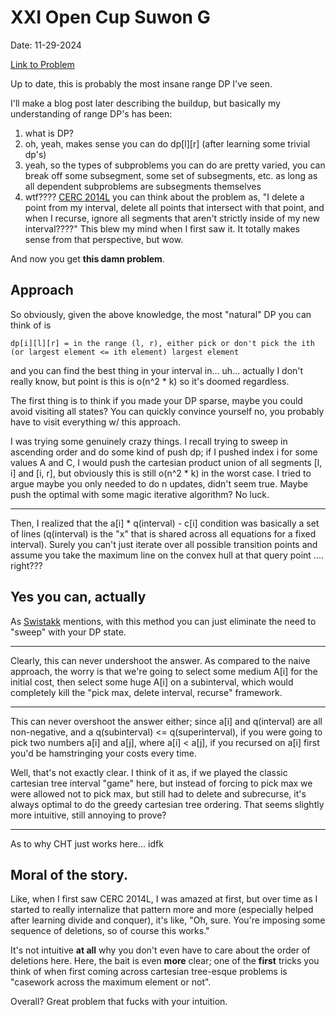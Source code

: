 # XXI Open Cup Suwon G 

Date: 11-29-2024

[Link to Problem](https://codeforces.com/gym/102979/problem/G)

Up to date, this is probably the most insane range DP I've seen.

I'll make a blog post later describing the buildup, but basically my understanding of range DP's has been:

1. what is DP?
2. oh, yeah, makes sense you can do dp[l][r] (after learning some trivial dp's)
3. yeah, so the types of subproblems you can do are pretty varied, you can break off some subsegment, some set of subsegments, etc. as long as all dependent subproblems are subsegments themselves
4. wtf???? [CERC 2014L](https://cerc.tcs.uj.edu.pl/2014/data/l.pdf) you can think about the problem as, "I delete a point from my interval, delete all points that intersect with that point, and when I recurse, ignore all segments that aren't strictly inside of my new interval????" This blew my mind when I first saw it. It totally makes sense from that perspective, but wow. 

And now you get **this damn problem**. 

## Approach

So obviously, given the above knowledge, the most "natural" DP you can think of is 

```
dp[i][l][r] = in the range (l, r), either pick or don't pick the ith (or largest element <= ith element) largest element
```

and you can find the best thing in your interval in... uh... actually I don't really know, but point is this is o(n^2 * k) so it's doomed regardless.

The first thing is to think if you made your DP sparse, maybe you could avoid visiting all states? You can quickly convince yourself no, you probably have to visit everything w/ this approach. 

I was trying some genuinely crazy things. I recall trying to sweep in ascending order and do some kind of push dp; if I pushed index i for some values A and C, I would push the cartesian product union of all segments [l, i] and [i, r], but obviously this is still o(n^2 * k) in the worst case. I tried to argue maybe you only needed to do n updates, didn't seem true. Maybe push the optimal with some magic iterative algorithm? No luck. 

--- 

Then, I realized that the a[i] * q(interval) - c[i] condition was basically a set of lines (q(interval) is the "x" that is shared across all equations for a fixed interval). Surely you can't just iterate over all possible transition points and assume you take the maximum line on the convex hull at that query point .... right???

## Yes you can, actually 

As [Swistakk](https://codeforces.com/blog/entry/87916?#comment-764627) mentions, with this method you can just eliminate the need to "sweep" with your DP state. 

---

Clearly, this can never undershoot the answer. As compared to the naive approach, the worry is that we're going to select some medium A[i] for the initial cost, then select some huge A[i] on a subinterval, which would completely kill the "pick max, delete interval, recurse" framework. 

---

This can never overshoot the answer either; since a[i] and q(interval) are all non-negative, and a q(subinterval) <= q(superinterval), if you were going to pick two numbers a[i] and a[j], where a[i] < a[j], if you recursed on a[i] first you'd be hamstringing your costs every time. 

Well, that's not exactly clear. I think of it as, if we played the classic cartesian tree interval "game" here, but instead of forcing to pick max we were allowed not to pick max, but still had to delete and subrecurse, it's always optimal to do the greedy cartesian tree ordering. That seems slightly more intuitive, still annoying to prove? 

---

As to why CHT just works here... idfk 



## Moral of the story. 

Like, when I first saw CERC 2014L, I was amazed at first, but over time as I started to really internalize that pattern more and more (especially helped after learning divide and conquer), it's like, "Oh, sure. You're imposing some sequence of deletions, so of course this works." 

It's not intuitive **at all** why you don't even have to care about the order of deletions here. Here, the bait is even **more** clear; one of the **first** tricks you think of when first coming across cartesian tree-esque problems is "casework across the maximum element or not". 

Overall? Great problem that fucks with your intuition. 